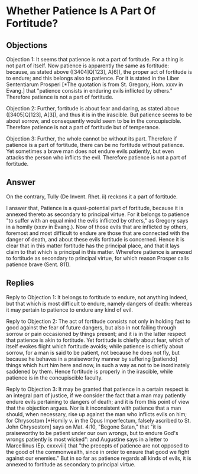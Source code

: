 # Whether Patience Is A Part Of Fortitude?

## Objections

Objection 1: It seems that patience is not a part of fortitude. For a thing is not part of itself. Now patience is apparently the same as fortitude: because, as stated above ([3404]Q[123], A[6]), the proper act of fortitude is to endure; and this belongs also to patience. For it is stated in the Liber Sententiarum Prosperi [*The quotation is from St. Gregory, Hom. xxxv in Evang.] that "patience consists in enduring evils inflicted by others." Therefore patience is not a part of fortitude.

Objection 2: Further, fortitude is about fear and daring, as stated above ([3405]Q[123], A[3]), and thus it is in the irascible. But patience seems to be about sorrow, and consequently would seem to be in the concupiscible. Therefore patience is not a part of fortitude but of temperance.

Objection 3: Further, the whole cannot be without its part. Therefore if patience is a part of fortitude, there can be no fortitude without patience. Yet sometimes a brave man does not endure evils patiently, but even attacks the person who inflicts the evil. Therefore patience is not a part of fortitude.

## Answer

On the contrary, Tully (De Invent. Rhet. ii) reckons it a part of fortitude.

I answer that, Patience is a quasi-potential part of fortitude, because it is annexed thereto as secondary to principal virtue. For it belongs to patience "to suffer with an equal mind the evils inflicted by others," as Gregory says in a homily (xxxv in Evang.). Now of those evils that are inflicted by others, foremost and most difficult to endure are those that are connected with the danger of death, and about these evils fortitude is concerned. Hence it is clear that in this matter fortitude has the principal place, and that it lays claim to that which is principal in this matter. Wherefore patience is annexed to fortitude as secondary to principal virtue, for which reason Prosper calls patience brave (Sent. 811).

## Replies

Reply to Objection 1: It belongs to fortitude to endure, not anything indeed, but that which is most difficult to endure, namely dangers of death: whereas it may pertain to patience to endure any kind of evil.

Reply to Objection 2: The act of fortitude consists not only in holding fast to good against the fear of future dangers, but also in not failing through sorrow or pain occasioned by things present; and it is in the latter respect that patience is akin to fortitude. Yet fortitude is chiefly about fear, which of itself evokes flight which fortitude avoids; while patience is chiefly about sorrow, for a man is said to be patient, not because he does not fly, but because he behaves in a praiseworthy manner by suffering [patiendo] things which hurt him here and now, in such a way as not to be inordinately saddened by them. Hence fortitude is properly in the irascible, while patience is in the concupiscible faculty.

Reply to Objection 3: It may be granted that patience in a certain respect is an integral part of justice, if we consider the fact that a man may patiently endure evils pertaining to dangers of death; and it is from this point of view that the objection argues. Nor is it inconsistent with patience that a man should, when necessary, rise up against the man who inflicts evils on him; for Chrysostom [*Homily v. in the Opus Imperfectum, falsely ascribed to St. John Chrysostom] says on Mat. 4:10, "Begone Satan," that "it is praiseworthy to be patient under our own wrongs, but to endure God's wrongs patiently is most wicked": and Augustine says in a letter to Marcellinus (Ep. cxxxviii) that "the precepts of patience are not opposed to the good of the commonwealth, since in order to ensure that good we fight against our enemies." But in so far as patience regards all kinds of evils, it is annexed to fortitude as secondary to principal virtue.